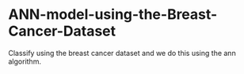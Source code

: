 # ANN-model-using-the-Breast-Cancer-Dataset
 Classify using the breast cancer dataset and we do this using the ann algorithm.
